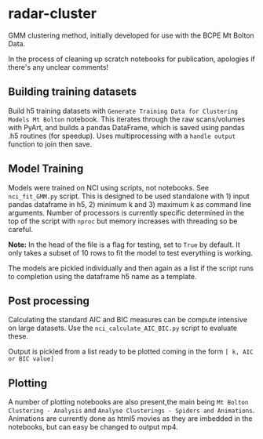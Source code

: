 # radar-cluster
GMM clustering method, initially developed for use with the BCPE Mt Bolton Data.

In the process of cleaning up scratch notebooks for publication, apologies if there's any unclear comments!

## Building training datasets

Build h5 training datasets with `Generate Training Data for Clustering Models Mt Bolton` notebook. This iterates through the raw scans/volumes with PyArt, and builds a pandas DataFrame, which is saved using pandas .h5 routines (for speedup). Uses multiprocessing with a `handle output` function to join then save.

## Model Training

Models were trained on NCI using scripts, not notebooks. See `nci_fit_GMM.py` script. This is designed to be used standalone with 1) input pandas dataframe in h5, 2) minimum k and 3) maximum k as command line arguments. Number of processors is currently specific determined in the top of the script with `nproc` but memory increases with threading so be careful.

**Note:** In the head of the file is a flag for testing, set to `True` by default. It only takes a subset of 10 rows to fit the model to test everything is working.

The models are pickled individually and then again as a list if the script runs to completion using the dataframe h5 name as a template.

## Post processing

Calculating the standard AIC and BIC measures can be compute intensive on large datasets. Use the `nci_calculate_AIC_BIC.py` script to evaluate these.

Output is pickled from a list ready to be plotted coming in the form `[ k, AIC or BIC value]`

## Plotting

A number of plotting notebooks are also present,the main being `Mt Bolton Clustering - Analysis` and `Analyse Clusterings - Spiders and Animations`. Animations are currently done as html5 movies as they are imbedded in the notebooks, but can easy be changed to output mp4.
